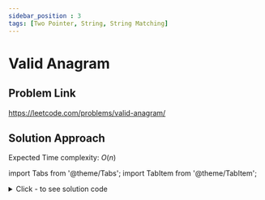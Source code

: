 ```yaml
---
sidebar_position : 3
tags: [Two Pointer, String, String Matching]
---
```


#  Valid Anagram

## Problem Link
https://leetcode.com/problems/valid-anagram/

## Solution Approach

Expected Time complexity: $O(n)$

import Tabs from '@theme/Tabs';
import TabItem from '@theme/TabItem';

<details><summary>Click - to see solution code</summary>

<Tabs>
<TabItem value="cpp" label="C++">

```cpp
class Solution {
   public:
    bool isAnagram(string s, string t) {
        int n = s.length();
        if (n != t.length()) return false;
        vector<int> ss(26), tt(26);
        for (int i = 0; i < n; i++) {
            ss[s[i] - 'a']++;
            tt[t[i] - 'a']++;
        }
        if (ss == tt) return true;
        return false;
    }
};
```
</TabItem>
</Tabs>

</details>
